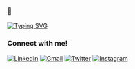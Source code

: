 ###  👋





[![Typing SVG](https://readme-typing-svg.demolab.com/?lines=Hello+Everyone!+I'm+Oguz+;I'm+Software+Developer)](https://git.io/typing-svg)

### Connect with me!

<a href="https://www.linkedin.com/in/o%C4%9Fuzhan-k%C4%B1yar-3b906a176/"><img src="https://img.icons8.com/bubbles/50/000000/linkedin.png" alt="LinkedIn"/></a>
<a href="mailto:oguzhankiyar03@gmail.com"><img src="https://img.icons8.com/bubbles/50/000000/gmail.png" alt="Gmail"/></a>
<a href="https://www.twitter.com/yenidenogi"><img src="https://img.icons8.com/bubbles/50/000000/twitter.png" alt="Twitter"/></a>
<a href="https://www.instagram.com/ogirillex"><img src="https://img.icons8.com/bubbles/50/000000/instagram.png" alt="Instagram"/></a>
